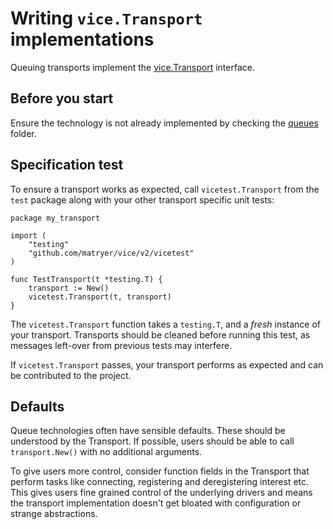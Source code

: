 # Writing `vice.Transport` implementations

Queuing transports implement the [vice.Transport](https://github.com/matryer/vice/blob/master/transport.go) interface.

## Before you start

Ensure the technology is not already implemented by checking the [queues](https://github.com/matryer/vice/tree/master/queues) folder.

## Specification test

To ensure a transport works as expected, call `vicetest.Transport` from the `test` package along with your other transport specific unit tests:

```
package my_transport

import (
	"testing"
	"github.com/matryer/vice/v2/vicetest"
)

func TestTransport(t *testing.T) {
	transport := New()
	vicetest.Transport(t, transport)
}
```

The `vicetest.Transport` function takes a `testing.T`, and a _fresh_ instance of your transport. Transports should be cleaned before running this test, as messages left-over from previous tests may interfere.

If `vicetest.Transport` passes, your transport performs as expected and can be contributed to the project.

## Defaults

Queue technologies often have sensible defaults. These should be understood by the Transport. If possible, users should be able to call `transport.New()` with no additional arguments.

To give users more control, consider function fields in the Transport that perform tasks like connecting, registering and deregistering interest etc. This gives users fine grained control of the underlying drivers and means the transport implementation doesn't get bloated with configuration or strange abstractions.
